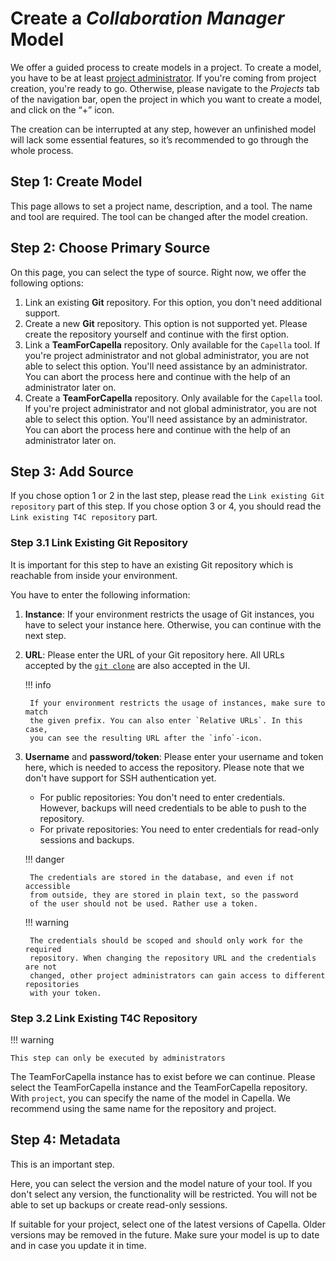 <!--
 ~ SPDX-FileCopyrightText: Copyright DB InfraGO AG and contributors
 ~ SPDX-License-Identifier: Apache-2.0
 -->

# Create a _Collaboration Manager_ Model

We offer a guided process to create models in a project. To create a model, you
have to be at least [project administrator](../../projects/roles.md). If you're
coming from project creation, you're ready to go. Otherwise, please navigate to
the _Projects_ tab of the navigation bar, open the project in which you want to
create a model, and click on the “+” icon.

The creation can be interrupted at any step, however an unfinished model will
lack some essential features, so it’s recommended to go through the whole
process.

## Step 1: Create Model

This page allows to set a project name, description, and a tool. The name and
tool are required. The tool can be changed after the model creation.

## Step 2: Choose Primary Source

On this page, you can select the type of source. Right now, we offer the
following options:

1. Link an existing **Git** repository. For this option, you don't need
   additional support.
1. Create a new **Git** repository. This option is not supported yet. Please
   create the repository yourself and continue with the first option.
1. Link a **TeamForCapella** repository. Only available for the `Capella` tool.
   If you're project administrator and not global administrator, you are not
   able to select this option. You'll need assistance by an administrator. You
   can abort the process here and continue with the help of an administrator
   later on.
1. Create a **TeamForCapella** repository. Only available for the `Capella`
   tool. If you're project administrator and not global administrator, you are
   not able to select this option. You'll need assistance by an administrator.
   You can abort the process here and continue with the help of an
   administrator later on.

## Step 3: Add Source

If you chose option 1 or 2 in the last step, please read the
`Link existing Git repository` part of this step. If you chose option 3 or 4,
you should read the `Link existing T4C repository` part.

### Step 3.1 Link Existing Git Repository

It is important for this step to have an existing Git repository which is
reachable from inside your environment.

You have to enter the following information:

1.  **Instance**: If your environment restricts the usage of Git instances, you
    have to select your instance here. Otherwise, you can continue with the
    next step.
1.  **URL**: Please enter the URL of your Git repository here. All URLs
    accepted by the [`git clone`](https://git-scm.com/docs/git-clone) are also
    accepted in the UI.

    !!! info

         If your environment restricts the usage of instances, make sure to match
         the given prefix. You can also enter `Relative URLs`. In this case,
         you can see the resulting URL after the `info`-icon.

1.  **Username** and **password/token**: Please enter your username and token
    here, which is needed to access the repository. Please note that we don't
    have support for SSH authentication yet.

    -   For public repositories: You don't need to enter credentials. However,
        backups will need credentials to be able to push to the repository.
    -   For private repositories: You need to enter credentials for read-only
        sessions and backups.

    !!! danger

         The credentials are stored in the database, and even if not accessible
         from outside, they are stored in plain text, so the password
         of the user should not be used. Rather use a token.

    !!! warning

         The credentials should be scoped and should only work for the required
         repository. When changing the repository URL and the credentials are not
         changed, other project administrators can gain access to different repositories
         with your token.

### Step 3.2 Link Existing T4C Repository

!!! warning

    This step can only be executed by administrators

The TeamForCapella instance has to exist before we can continue. Please select
the TeamForCapella instance and the TeamForCapella repository. With `project`,
you can specify the name of the model in Capella. We recommend using the same
name for the repository and project.

## Step 4: Metadata

This is an important step.

Here, you can select the version and the model nature of your tool. If you
don't select any version, the functionality will be restricted. You will not be
able to set up backups or create read-only sessions.

If suitable for your project, select one of the latest versions of Capella.
Older versions may be removed in the future. Make sure your model is up to date
and in case you update it in time.
